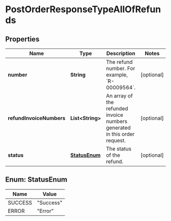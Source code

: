 

# PostOrderResponseTypeAllOfRefunds


## Properties

| Name | Type | Description | Notes |
|------------ | ------------- | ------------- | -------------|
|**number** | **String** | The refund number. For example, &#x60;R-00009564&#x60;. |  [optional] |
|**refundInvoiceNumbers** | **List&lt;String&gt;** | An array of the refunded invoice numbers generated in this order request. |  [optional] |
|**status** | [**StatusEnum**](#StatusEnum) | The status of the refund. |  [optional] |



## Enum: StatusEnum

| Name | Value |
|---- | -----|
| SUCCESS | &quot;Success&quot; |
| ERROR | &quot;Error&quot; |



